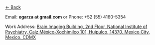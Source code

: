 [<- Back](index.md)

Email: **egarza at gmail.com**	or Phone: +52 (55) 4160-5354

Work Address: [Brain Imaging Building, 2nd Floor, National Institute of Psychiatry, Calz México-Xochimilco 101, Huipulco, 14370, Mexico City, Mexico, CDMX](https://goo.gl/maps/2Qy6nTGp6kw) 
